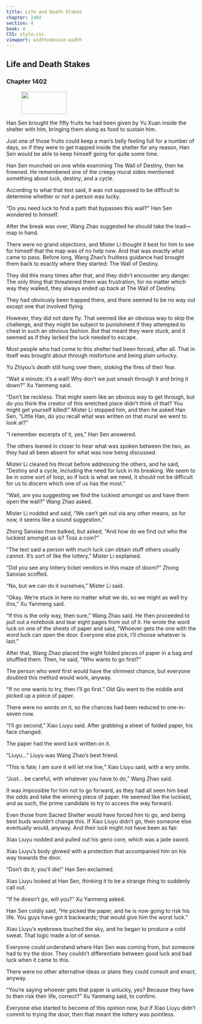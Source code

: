 ```yaml
---
title: Life and Death Stakes
chapter: 1402
section: 4
book: 4
CSS: style.css
viewport: width=device-width
---
```


## Life and Death Stakes

### Chapter 1402

<figure>
	<img src="../Images/gem.gif" alt="" id="gem" width="120" height="60" />
</figure>

Han Sen brought the fifty fruits he had been given by Yu Xuan inside the shelter with him, bringing them along as food to sustain him.

Just one of those fruits could keep a man’s belly feeling full for a number of days, so if they were to get trapped inside the shelter for any reason, Han Sen would be able to keep himself going for quite some time.

Han Sen munched on one while examining The Wall of Destiny, then he frowned. He remembered one of the creepy mural sides mentioned something about luck, destiny, and a cycle.

According to what that text said, it was not supposed to be difficult to determine whether or not a person was lucky.

“Do you need luck to find a path that bypasses this wall?” Han Sen wondered to himself.

After the break was over, Wang Zhao suggested he should take the lead—map in hand.

There were no grand objections, and Mister Li thought it best for him to see for himself that the map was of no help now. And that was exactly what came to pass. Before long, Wang Zhao’s fruitless guidance had brought them back to exactly where they started: The Wall of Destiny.

They did this many times after that, and they didn’t encounter any danger. The only thing that threatened them was frustration, for no matter which way they walked, they always ended up back at The Wall of Destiny.

They had obviously been trapped there, and there seemed to be no way out except one that involved flying.

However, they did not dare fly. That seemed like an obvious way to skip the challenge, and they might be subject to punishment if they attempted to cheat in such an obvious fashion. But that meant they were stuck, and it seemed as if they lacked the luck needed to escape.

Most people who had come to this shelter had been forced, after all. That in itself was brought about through misfortune and being plain unlucky.

Yu Zhiyou’s death still hung over them, stoking the fires of their fear.

“Wait a minute; it’s a wall! Why don’t we just smash through it and bring it down?” Xu Yanmeng said.

“Don’t be reckless. That might seem like an obvious way to get through, but do you think the creator of this wretched place didn’t think of that? You might get yourself killed!” Mister Li stopped him, and then he asked Han Sen, “Little Han, do you recall what was written on that mural we went to look at?”

“I remember excerpts of it, yes,” Han Sen answered.

The others leaned in closer to hear what was spoken between the two, as they had all been absent for what was now being discussed.

Mister Li cleared his throat before addressing the others, and he said, “Destiny and a cycle, including the need for luck in its breaking. We seem to be in some sort of loop, so if luck is what we need, it should not be difficult for us to discern which one of us has the most.”

“Wait, are you suggesting we find the luckiest amongst us and have them open the wall?” Wang Zhao asked.

Mister Li nodded and said, “We can’t get out via any other means, so for now, it seems like a sound suggestion.”

Zhong Sanxiao then balked, but asked, “And how do we find out who the luckiest amongst us is? Toss a coin?”

“The text said a person with much luck can obtain stuff others usually cannot. It’s sort of like the lottery,” Mister Li explained.

“Did you see any lottery ticket vendors in this maze of doom?” Zhong Sanxiao scoffed.

“No, but we can do it ourselves,” Mister Li said.

“Okay. We’re stuck in here no matter what we do, so we might as well try this,” Xu Yanmeng said.

“If this is the only way, then sure,” Wang Zhao said. He then proceeded to pull out a notebook and tear eight pages from out of it. He wrote the word luck on one of the sheets of paper and said, “Whoever gets the one with the word luck can open the door. Everyone else pick, I’ll choose whatever is last.”

After that, Wang Zhao placed the eight folded pieces of paper in a bag and shuffled them. Then, he said, “Who wants to go first?”

The person who went first would have the slimmest chance, but everyone doubted this method would work, anyway.

“If no one wants to try, then I’ll go first.” Old Qiu went to the middle and picked up a piece of paper.

There were no words on it, so the chances had been reduced to one-in-seven now.

“I’ll go second,” Xiao Liuyu said. After grabbing a sheet of folded paper, his face changed.

The paper had the word luck written on it.

“Liuyu…” Liuyu was Wang Zhao’s best friend.

“This is fate; I am sure it will let me live,” Xiao Liuyu said, with a wry smile.

“Just… be careful, with whatever you have to do,” Wang Zhao said.

It was impossible for him not to go forward, as they had all seen him beat the odds and take the winning piece of paper. He seemed like the luckiest, and as such, the prime candidate to try to access the way forward.

Even those from Sacred Shelter would have forced him to go, and being best buds wouldn’t change this. If Xiao Liuyu didn’t go, then someone else eventually would, anyway. And their luck might not have been as fair.

Xiao Liuyu nodded and pulled out his geno core, which was a jade sword.

Xiao Liuyu’s body glowed with a protection that accompanied him on his way towards the door.

“Don’t do it; you’ll die!” Han Sen exclaimed.

Xiao Liuyu looked at Han Sen, thinking it to be a strange thing to suddenly call out.

“If he doesn’t go, will you?” Xu Yanmeng asked.

Han Sen coldly said, “He picked the paper, and he is now going to risk his life. You guys have got it backwards; that would give him the worst luck.”

Xiao Liuyu’s eyebrows touched the sky, and he began to produce a cold sweat. That logic made a lot of sense.

Everyone could understand where Han Sen was coming from, but someone had to try the door. They couldn’t differentiate between good luck and bad luck when it came to this.

There were no other alternative ideas or plans they could consult and enact, anyway.

“You’re saying whoever gets that paper is unlucky, yes? Because they have to then risk their life, correct?” Xu Yanmeng said, to confirm.

Everyone else started to become of this opinion now, but if Xiao Liuyu didn’t commit to trying the door, then that meant the lottery was pointless.